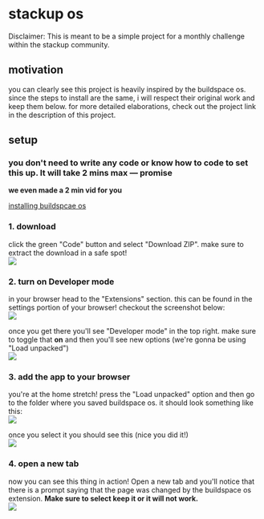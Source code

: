 # stackup os
Disclaimer: This is meant to be a simple project for a monthly challenge within the stackup community.

## motivation
you can clearly see this project is heavily inspired by the buildspace os. since the steps to install are the same, i will respect their original work and keep them below.
for more detailed elaborations, check out the project link in the description of this project.

## setup
### you don't need to write any code or know how to code to set this up. It will take 2 mins max — promise

**we even made a 2 min vid for you**

[installing buildspcae os](https://github.com/buildspace/buildspace-os/assets/13204620/c19da4b4-1266-4772-ba4e-0fdd795df9f4)

### 1. download
click the green "Code" button and select "Download ZIP". make sure to extract the download in a safe spot!<br>
![](https://i.imgur.com/TlzzORw.png)

### 2. turn on Developer mode
in your browser head to the "Extensions" section. this can be found in the settings portion of your browser! checkout the screenshot below:<br>
![](https://i.imgur.com/igEIfnt.png)

once you get there you'll see "Developer mode" in the top right. make sure to toggle that **on** and then you'll see new options (we're gonna be using "Load unpacked")<br>
![](https://i.imgur.com/l8GLD4b.png)

### 3. add the app to your browser
you're at the home stretch! press the "Load unpacked" option and then go to the folder where you saved buildspace os. it should look something like this:<br>
![](https://i.imgur.com/ztCAc8i.png)

once you select it you should see this (nice you did it!)<br>
![](https://i.imgur.com/VmpDMFq.png)

### 4. open a new tab
now you can see this thing in action! Open a new tab and you'll notice that there is a prompt saying that the page was changed by the buildspace os extension. **Make sure to select keep it or it will not work.**<br>
![](https://i.imgur.com/UtvBBmW.png)


